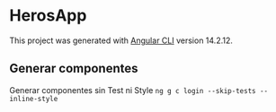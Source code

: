 # HerosApp

This project was generated with [Angular CLI](https://github.com/angular/angular-cli) version 14.2.12.

## Generar componentes

Generar componentes sin Test ni Style `ng g c login --skip-tests --inline-style`

